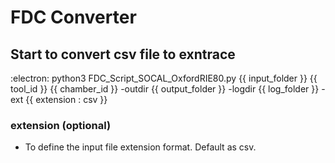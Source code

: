 # FDC Converter

## Start to convert csv file to exntrace
:electron: python3 FDC_Script_SOCAL_OxfordRIE80.py {{ input_folder }} {{ tool_id }} {{ chamber_id }} -outdir {{ output_folder }} -logdir {{ log_folder }} -ext {{ extension : csv }}

### extension (optional)
 - To define the input file extension format. Default as csv.

